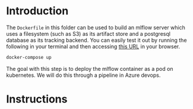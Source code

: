  # Introduction
 The `Dockerfile` in this folder can be used to build an mlflow server which uses a filesystem (such as S3) as its artifact store and a postgresql database as its tracking backend. You can easily test it out by running the following in your terminal and then accessing [this URL](http://localhost:5000) in your browser.
 ```sh
 docker-compose up
 ```
 The goal with this step is to deploy the mlflow container as a pod on kubernetes. We will do this through a pipeline in Azure devops.

 # Instructions
